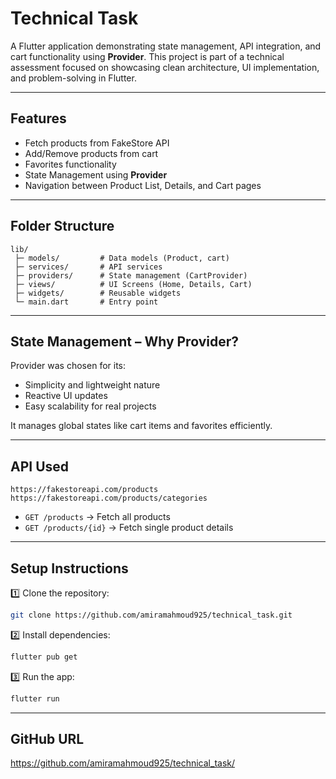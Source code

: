 # Technical Task

A Flutter application demonstrating state management, API integration, and cart functionality using **Provider**. This project is part of a technical assessment focused on showcasing clean architecture, UI implementation, and problem-solving in Flutter.

---

## Features
- Fetch products from FakeStore API
- Add/Remove products from cart
- Favorites functionality
- State Management using **Provider**
- Navigation between Product List, Details, and Cart pages

---

##  Folder Structure
```
lib/
 ├─ models/         # Data models (Product, cart)
 ├─ services/       # API services
 ├─ providers/      # State management (CartProvider)
 ├─ views/          # UI Screens (Home, Details, Cart)
 ├─ widgets/        # Reusable widgets
 └─ main.dart       # Entry point
```

---

## State Management – Why Provider?
Provider was chosen for its:
- Simplicity and lightweight nature
- Reactive UI updates
- Easy scalability for real projects

It manages global states like cart items and favorites efficiently.

---

## API Used
```
https://fakestoreapi.com/products
https://fakestoreapi.com/products/categories
```
- `GET /products` → Fetch all products
- `GET /products/{id}` → Fetch single product details

---

##  Setup Instructions
1️⃣ Clone the repository:
```bash
git clone https://github.com/amiramahmoud925/technical_task.git
```
2️⃣ Install dependencies:
```bash
flutter pub get
```
3️⃣ Run the app:
```bash
flutter run
```

---

## GitHub URL
https://github.com/amiramahmoud925/technical_task/